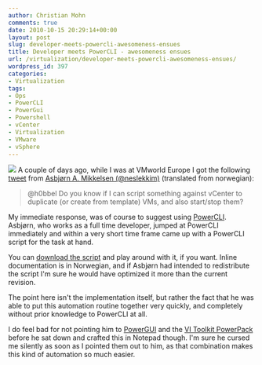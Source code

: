 ```yaml
---
author: Christian Mohn
comments: true
date: 2010-10-15 20:29:14+00:00
layout: post
slug: developer-meets-powercli-awesomeness-ensues
title: Developer meets PowerCLI - awesomeness ensues
url: /virtualization/developer-meets-powercli-awesomeness-ensues/
wordpress_id: 397
categories:
- Virtualization
tags:
- Ops
- PowerCLI
- PowerGui
- Powershell
- vCenter
- Virtualization
- VMware
- vSphere
---
```


![](/images/logos/PowerCLI.png)
A couple of days ago, while I was at VMworld Europe I got the following [tweet](http://twitter.com/neslekkim/status/27125696800) from [Asbjørn A. Mikkelsen (@neslekkim)](http://twitter.com/neslekkim) (translated from norwegian):


<blockquote>@h0bbel Do you know if I can script something against vCenter to duplicate (or create from template) VMs, and also start/stop them?</blockquote>


My immediate response, was of course to suggest using [PowerCLI](http://communities.vmware.com/community/vmtn/vsphere/automationtools/powercli). Asbjørn, who works as a full time developer, jumped at PowerCLI immediately and within a very short time frame came up with a PowerCLI script for the task at hand.

You can [download the script](/code/VI-automation1.ps) and play around with it, if you want. Inline documentation is in Norwegian, and if Asbjørn had intended to redistribute the script I'm sure he would have optimized it more than the current revision.
<!-- more -->
The point here isn't the implementation itself, but rather the fact that he was able to put this automation routine together very quickly, and completely without prior knowledge to PowerCLI at all. 

 I do feel bad for not pointing him to [PowerGUI](http://www.powergui.org/index.jspa) and the [VI Toolkit PowerPack](http://www.powergui.org/entry.jspa?externalID=1802&categoryID=290) before he sat down and crafted this in Notepad though. I'm sure he cursed me silently as soon as I pointed them out to him, as that combination makes this kind of automation so much easier.
